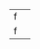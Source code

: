|                                     |                                                                                    |
|-------------------------------------|------------------------------------------------------------------------------------|
|  f                                   |                                                                                    |
|    f                                 |                                                                                    |
